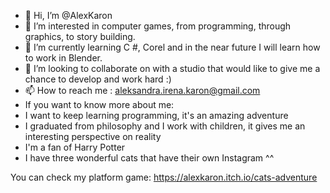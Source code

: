 - 👋 Hi, I’m @AlexKaron
- 👀 I’m interested in computer games, from programming, through graphics, to story building.
- 🌱 I’m currently learning C #, Corel and in the near future I will learn how to work in Blender.
- 💞️ I’m looking to collaborate on with a studio that would like to give me a chance to develop and work hard :)
- 📫 How to reach me : aleksandra.irena.karon@gmail.com
- If you want to know more about me:
- I want to keep learning programming, it's an amazing adventure
- I graduated from philosophy and I work with children, it gives me an interesting perspective on reality
- I'm a fan of Harry Potter
- I have three wonderful cats that have their own Instagram ^^

You can check my platform game:
https://alexkaron.itch.io/cats-adventure
<!---
AlexKaron/AlexKaron is a ✨ special ✨ repository because its `README.md` (this file) appears on your GitHub profile.
You can click the Preview link to take a look at your changes.
--->
